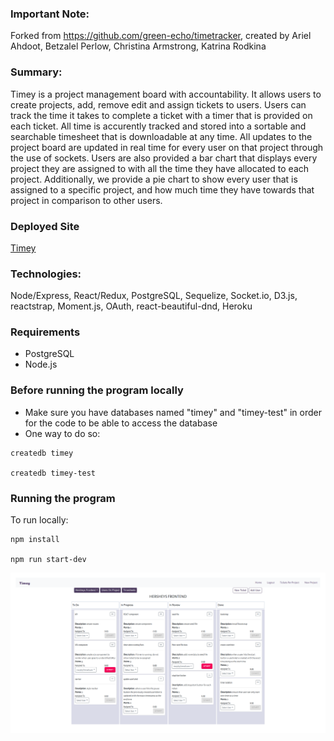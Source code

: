 ### Important Note:
Forked from https://github.com/green-echo/timetracker, created by Ariel Ahdoot, Betzalel Perlow, Christina Armstrong, Katrina Rodkina

### Summary:

Timey is a project management board with accountability. It allows users to create projects, add, remove edit and assign tickets to users. Users can track the time it takes to complete a ticket with a timer that is provided on each ticket. All time is accurently tracked and stored into a sortable and searchable timesheet that is downloadable at any time. All updates to the project board are updated in real time for every user on that project through the use of sockets. Users are also provided a bar chart that displays every project they are assigned to with all the time they have allocated to each project. Additionally, we provide a pie chart to show every user that is assigned to a specific project, and how much time they have towards that project in comparison to other users.

### Deployed Site

[Timey](https://timey.herokuapp.com)

### Technologies:

Node/Express, React/Redux, PostgreSQL, Sequelize, Socket.io, D3.js, reactstrap, Moment.js, OAuth, react-beautiful-dnd, Heroku

### Requirements

* PostgreSQL
* Node.js

### Before running the program locally

* Make sure you have databases named "timey" and "timey-test" in order for the code to be able to access the database
* One way to do so:

```
createdb timey

createdb timey-test
```

### Running the program

To run locally:

```
npm install

npm run start-dev
```

![alt text](https://github.com/green-echo/timetracker/blob/master/timey-screenshot.png)
